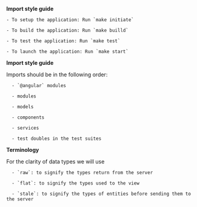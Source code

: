 **Import style guide**

	- To setup the application: Run `make initiate`

	- To build the application: Run `make builld`

	- To test the application: Run `make test`

	- To launch the application: Run `make start`

**Import style guide**

  Imports should be in the following order:

	  - `@angular` modules

	  - modules

	  - models

	  - components

	  - services

	  - test doubles in the test suites

**Terminology**

  For the clarity of data types we will use

	  - `raw`: to signify the types return from the server

	  - `flat`: to signify the types used to the view

	  - `stale`: to signify the types of entities before sending them to the server
